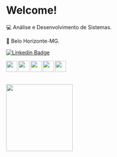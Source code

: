 
 # Welcome!

 



:computer: Análise e Desenvolvimento de Sistemas.

:house_with_garden: Belo Horizonte-MG.
 
[![Linkedin Badge](https://img.shields.io/badge/-LinkedIn-blue?style=flat-square&logo=Linkedin&logoColor=white&link=https://www.linkedin.com/in/victor-werneck-gomes-6014a918a/)](https://www.linkedin.com/in/victor-werneck-gomes-6014a918a/)
<div style="display inline_block">
<img align = left height ="30" width ="30" src="https://cdn.jsdelivr.net/gh/devicons/devicon/icons/csharp/csharp-original.svg" />
<img align = left height ="30" width ="30" src="https://cdn.jsdelivr.net/gh/devicons/devicon/icons/html5/html5-original.svg" />
<img align = left height ="30" width ="30" src="https://cdn.jsdelivr.net/gh/devicons/devicon/icons/dot-net/dot-net-original.svg" />
<img align = left height ="30" width ="30" src="https://cdn.jsdelivr.net/gh/devicons/devicon/icons/java/java-original-wordmark.svg" />
<img align = left height ="30" width ="30" src="https://cdn.jsdelivr.net/gh/devicons/devicon/icons/python/python-original-wordmark.svg" /> 
</div>
<br>

##
<br>

  <img height="180em" src="https://github-readme-stats.vercel.app/api/top-langs/?username=VWGomes&layout=compact&langs_count=7&theme=github_dark"/>





<!---
VWGomes/VWGomes is a ✨ special ✨ repository because its `README.md` (this file) appears on your GitHub profile.
You can click the Preview link to take a look at your changes.
--->
